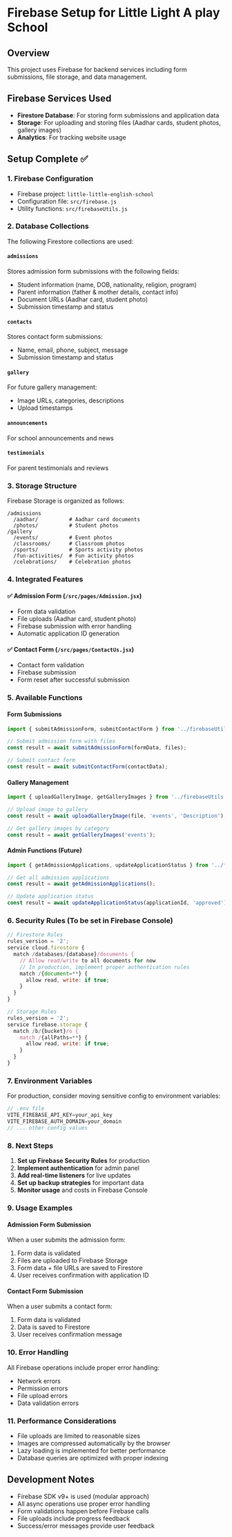 # Firebase Setup for Little Light A play School

## Overview
This project uses Firebase for backend services including form submissions, file storage, and data management.

## Firebase Services Used
- **Firestore Database**: For storing form submissions and application data
- **Storage**: For uploading and storing files (Aadhar cards, student photos, gallery images)
- **Analytics**: For tracking website usage

## Setup Complete ✅

### 1. Firebase Configuration
- Firebase project: `little-little-english-school`
- Configuration file: `src/firebase.js`
- Utility functions: `src/firebaseUtils.js`

### 2. Database Collections
The following Firestore collections are used:

#### `admissions`
Stores admission form submissions with the following fields:
- Student information (name, DOB, nationality, religion, program)
- Parent information (father & mother details, contact info)
- Document URLs (Aadhar card, student photo)
- Submission timestamp and status

#### `contacts`
Stores contact form submissions:
- Name, email, phone, subject, message
- Submission timestamp and status

#### `gallery`
For future gallery management:
- Image URLs, categories, descriptions
- Upload timestamps

#### `announcements`
For school announcements and news

#### `testimonials`
For parent testimonials and reviews

### 3. Storage Structure
Firebase Storage is organized as follows:
```
/admissions
  /aadhar/          # Aadhar card documents
  /photos/          # Student photos
/gallery
  /events/          # Event photos
  /classrooms/      # Classroom photos
  /sports/          # Sports activity photos
  /fun-activities/  # Fun activity photos
  /celebrations/    # Celebration photos
```

### 4. Integrated Features

#### ✅ Admission Form (`/src/pages/Admission.jsx`)
- Form data validation
- File uploads (Aadhar card, student photo)
- Firebase submission with error handling
- Automatic application ID generation

#### ✅ Contact Form (`/src/pages/ContactUs.jsx`)
- Contact form validation
- Firebase submission
- Form reset after successful submission

### 5. Available Functions

#### Form Submissions
```javascript
import { submitAdmissionForm, submitContactForm } from '../firebaseUtils';

// Submit admission form with files
const result = await submitAdmissionForm(formData, files);

// Submit contact form
const result = await submitContactForm(contactData);
```

#### Gallery Management
```javascript
import { uploadGalleryImage, getGalleryImages } from '../firebaseUtils';

// Upload image to gallery
const result = await uploadGalleryImage(file, 'events', 'Description');

// Get gallery images by category
const result = await getGalleryImages('events');
```

#### Admin Functions (Future)
```javascript
import { getAdmissionApplications, updateApplicationStatus } from '../firebaseUtils';

// Get all admission applications
const result = await getAdmissionApplications();

// Update application status
const result = await updateApplicationStatus(applicationId, 'approved');
```

### 6. Security Rules (To be set in Firebase Console)

```javascript
// Firestore Rules
rules_version = '2';
service cloud.firestore {
  match /databases/{database}/documents {
    // Allow read/write to all documents for now
    // In production, implement proper authentication rules
    match /{document=**} {
      allow read, write: if true;
    }
  }
}

// Storage Rules
rules_version = '2';
service firebase.storage {
  match /b/{bucket}/o {
    match /{allPaths=**} {
      allow read, write: if true;
    }
  }
}
```

### 7. Environment Variables
For production, consider moving sensitive config to environment variables:

```javascript
// .env file
VITE_FIREBASE_API_KEY=your_api_key
VITE_FIREBASE_AUTH_DOMAIN=your_domain
// ... other config values
```

### 8. Next Steps
1. **Set up Firebase Security Rules** for production
2. **Implement authentication** for admin panel
3. **Add real-time listeners** for live updates
4. **Set up backup strategies** for important data
5. **Monitor usage** and costs in Firebase Console

### 9. Usage Examples

#### Admission Form Submission
When a user submits the admission form:
1. Form data is validated
2. Files are uploaded to Firebase Storage
3. Form data + file URLs are saved to Firestore
4. User receives confirmation with application ID

#### Contact Form Submission
When a user submits a contact form:
1. Form data is validated
2. Data is saved to Firestore
3. User receives confirmation message

### 10. Error Handling
All Firebase operations include proper error handling:
- Network errors
- Permission errors
- File upload errors
- Data validation errors

### 11. Performance Considerations
- File uploads are limited to reasonable sizes
- Images are compressed automatically by the browser
- Lazy loading is implemented for better performance
- Database queries are optimized with proper indexing

## Development Notes
- Firebase SDK v9+ is used (modular approach)
- All async operations use proper error handling
- Form validations happen before Firebase calls
- File uploads include progress feedback
- Success/error messages provide user feedback
